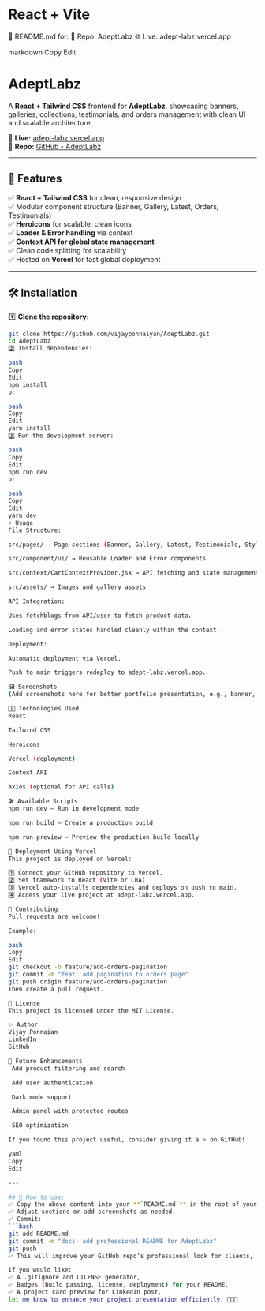 # React + Vite



📄 README.md for:
🔗 Repo: AdeptLabz
🌐 Live: adept-labz.vercel.app

markdown
Copy
Edit
# AdeptLabz

A **React + Tailwind CSS** frontend for **AdeptLabz**, showcasing banners, galleries, collections, testimonials, and orders management with clean UI and scalable architecture.

🔗 **Live:** [adept-labz.vercel.app](https://adept-labz.vercel.app/)  
🔗 **Repo:** [GitHub - AdeptLabz](https://github.com/vijayponnaiyan/AdeptLabz.git)

---

## 🚀 Features

✅ **React + Tailwind CSS** for clean, responsive design  
✅ Modular component structure (Banner, Gallery, Latest, Orders, Testimonials)  
✅ **Heroicons** for scalable, clean icons  
✅ **Loader & Error handling** via context  
✅ **Context API for global state management**  
✅ Clean code splitting for scalability  
✅ Hosted on **Vercel** for fast global deployment

---

## 🛠️ Installation

1️⃣ **Clone the repository:**
```bash
git clone https://github.com/vijayponnaiyan/AdeptLabz.git
cd AdeptLabz
2️⃣ Install dependencies:

bash
Copy
Edit
npm install
or

bash
Copy
Edit
yarn install
3️⃣ Run the development server:

bash
Copy
Edit
npm run dev
or

bash
Copy
Edit
yarn dev
⚡ Usage
File Structure:

src/pages/ → Page sections (Banner, Gallery, Latest, Testimonials, StyleGuides)

src/component/ui/ → Reusable Loader and Error components

src/context/CartContextProvider.jsx → API fetching and state management

src/assets/ → Images and gallery assets

API Integration:

Uses fetchblogs from API/user to fetch product data.

Loading and error states handled cleanly within the context.

Deployment:

Automatic deployment via Vercel.

Push to main triggers redeploy to adept-labz.vercel.app.

🖼️ Screenshots
(Add screenshots here for better portfolio presentation, e.g., banner, orders card, gallery grid)

👨‍💻 Technologies Used
React

Tailwind CSS

Heroicons

Vercel (deployment)

Context API

Axios (optional for API calls)

🛠️ Available Scripts
npm run dev – Run in development mode

npm run build – Create a production build

npm run preview – Preview the production build locally

📌 Deployment Using Vercel
This project is deployed on Vercel:

1️⃣ Connect your GitHub repository to Vercel.
2️⃣ Set framework to React (Vite or CRA).
3️⃣ Vercel auto-installs dependencies and deploys on push to main.
4️⃣ Access your live project at adept-labz.vercel.app.

🤝 Contributing
Pull requests are welcome!

Example:

bash
Copy
Edit
git checkout -b feature/add-orders-pagination
git commit -m "feat: add pagination to orders page"
git push origin feature/add-orders-pagination
Then create a pull request.

📄 License
This project is licensed under the MIT License.

✨ Author
Vijay Ponnaian
LinkedIn
GitHub

🚀 Future Enhancements
 Add product filtering and search

 Add user authentication

 Dark mode support

 Admin panel with protected routes

 SEO optimization

If you found this project useful, consider giving it a ⭐ on GitHub!

yaml
Copy
Edit

---

## 📌 How to use:
✅ Copy the above content into your **`README.md`** in the root of your repo.  
✅ Adjust sections or add screenshots as needed.  
✅ Commit:
```bash
git add README.md
git commit -m "docs: add professional README for AdeptLabz"
git push
✅ This will improve your GitHub repo’s professional look for clients, recruiters, and team members.

If you would like:
✅ A .gitignore and LICENSE generator,
✅ Badges (build passing, license, deployment) for your README,
✅ A project card preview for LinkedIn post,
let me know to enhance your project presentation efficiently. 🚀🔨🤖






